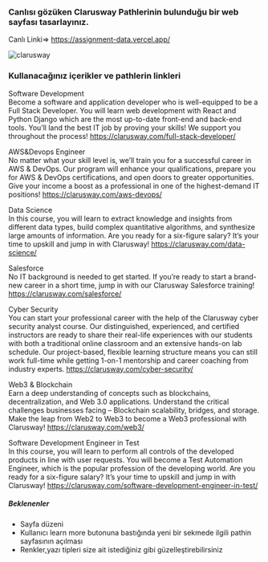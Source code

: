 ### Canlısı gözüken Clarusway Pathlerinin bulunduğu bir web sayfası tasarlayınız.

Canlı Linki=> https://assignment-data.vercel.app/

![clarusway](assingment3.gif)

### Kullanacağınız içerikler ve pathlerin linkleri

Software Development</br>
Become a software and application developer who is well-equipped to be a Full Stack Developer. You will learn web development with React and Python Django which are the most up-to-date front-end and back-end tools. You’ll land the best IT job by proving your skills! We support you throughout the process!
https://clarusway.com/full-stack-developer/

AWS&Devops Engineer</br>
No matter what your skill level is, we’ll train you for a successful career in AWS & DevOps. Our program will enhance your qualifications, prepare you for AWS & DevOps certifications, and open doors to greater opportunities. Give your income a boost as a professional in one of the highest-demand IT positions!
https://clarusway.com/aws-devops/

Data Science</br>
In this course, you will learn to extract knowledge and insights from different data types, build complex quantitative algorithms, and synthesize large amounts of information. Are you ready for a six-figure salary? It’s your time to upskill and jump in with Clarusway!
https://clarusway.com/data-science/

Salesforce</br>
No IT background is needed to get started. If you’re ready to start a brand-new career in a short time, jump in with our Clarusway Salesforce training!
https://clarusway.com/salesforce/

Cyber Security</br>
You can start your professional career with the help of the Clarusway cyber security analyst course. Our distinguished, experienced, and certified instructors are ready to share their real-life experiences with our students with both a traditional online classroom and an extensive hands-on lab schedule. Our project-based, flexible learning structure means you can still work full-time while getting 1-on-1 mentorship and career coaching from industry experts.
https://clarusway.com/cyber-security/

Web3 & Blockchain</br>
Earn a deep understanding of concepts such as blockchains, decentralization, and Web 3.0 applications. Understand the critical challenges businesses facing – Blockchain scalability, bridges, and storage. Make the leap from Web2 to Web3 to become a Web3 professional with Clarusway!
https://clarusway.com/web3/

Software Development Engineer in Test</br>
In this course, you will learn to perform all controls of the developed products in line with user requests. You will become a Test Automation Engineer, which is the popular profession of the developing world. Are you ready for a six-figure salary? It’s your time to upskill and jump in with Clarusway!
https://clarusway.com/software-development-engineer-in-test/

##### Beklenenler

- Sayfa düzeni
- Kullanıcı learn more butonuna bastığında yeni bir sekmede ilgili pathin sayfasının açılması
- Renkler,yazı tipleri size ait istediğiniz gibi güzelleştirebilirsiniz
